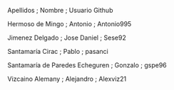 Apellidos ; Nombre ; Usuario Github

Hermoso de Mingo ; Antonio ; Antonio995

Jimenez Delgado ; Jose Daniel ; Sese92

Santamaría Cirac ; Pablo ; pasanci

Santamaría de Paredes Echeguren ; Gonzalo ; gspe96

Vizcaino Alemany ; Alejandro ; Alexviz21